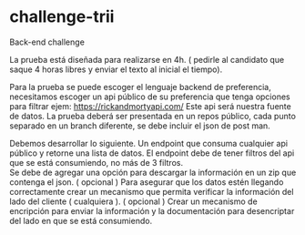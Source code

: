 # challenge-trii
Back-end challenge


La prueba está diseñada para realizarse en 4h. ( pedirle al candidato que saque 4 horas libres y enviar el texto al inicial el tiempo).
 
Para la prueba se puede escoger el lenguaje backend de preferencia, necesitamos escoger un api público de su preferencia que tenga opciones para filtrar 
ejem:  https://rickandmortyapi.com/
Este api será nuestra fuente de datos. 
La prueba deberá ser presentada en un repos público, cada punto separado en un branch diferente, se debe incluir el json de post man.
 
Debemos desarrollar lo siguiente.
Un endpoint que consuma cualquier api público y retorne una lista de datos.
El endpoint debe de tener filtros del api que se está consumiendo, no más de 3 filtros.  
Se debe de agregar una opción para descargar la información en un zip que contenga el json.
( opcional ) Para asegurar que los datos estén llegando correctamente crear un mecanismo que permita verificar la información del lado del cliente ( cualquiera ). 
( opcional ) Crear un mecanismo de encripción para enviar la información y la documentación para desencriptar del lado en que se está consumiendo.
